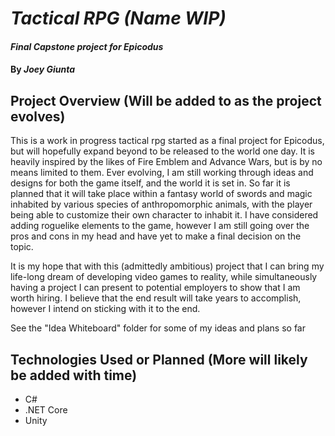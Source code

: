 # _Tactical RPG (Name WIP)_

#### _Final Capstone project for Epicodus_

#### By _**Joey Giunta**_

## Project Overview (Will be added to as the project evolves)
This is a work in progress tactical rpg started as a final project for Epicodus, but will hopefully expand beyond to be released to the world one day.
It is heavily inspired by the likes of Fire Emblem and Advance Wars, but is by no means limited to them. Ever evolving, I am still working through ideas and designs for both the game itself, and the world it is set in. So far it is planned that it will take place within a fantasy world of swords and magic inhabited by various species of anthropomorphic animals, with the player being able to customize their own character to inhabit it. I have considered adding roguelike elements to the game, however I am still going over the pros and cons in my head and have yet to make a final decision on the topic.

It is my hope that with this (admittedly ambitious) project that I can bring my life-long dream of developing video games to reality, while simultaneously having a project I can present to potential employers to show that I am worth hiring. I believe that the end result will take years to accomplish, however I intend on sticking with it to the end.

See the "Idea Whiteboard" folder for some of my ideas and plans so far

## Technologies Used or Planned (More will likely be added with time)
- C#
- .NET Core
- Unity